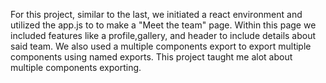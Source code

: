 For this project, similar to the last, we initiated a react environment and utilized the app.js to to make a "Meet the team" page. Within this page we included features like a profile,gallery, and header to include details about said team. We also used a multiple components export to export multiple components using named exports. This project taught me alot about multiple components exporting.    
         
  
